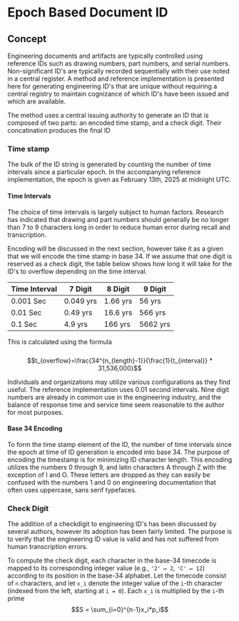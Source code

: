 # Epoch Based Document ID
## Concept
Engineering documents and artifacts are typically controlled using reference IDs such as drawing numbers, part numbers, and serial numbers. Non-significant ID's are typically recorded sequentially with their use noted in a central register. A method and reference implementation is presented here for generating engineering ID's that are unique without requiring a central registry to maintain cognizance of which ID's have been issued and which are available. 

The method uses a central issuing authority to generate an ID that is composed of two parts: an encoded time stamp, and a check digit. Their concatination produces the final ID

### Time stamp
The bulk of the ID string is generated by counting the number of time intervals since a particular epoch. In the accompanying reference implementation, the epoch is given as February 13th, 2025 at midnight UTC. 

#### Time Intervals
The choice of time intervals is largely subject to human factors. Research has indicated that drawing and part numbers should generally be no longer than 7 to 9 characters long in order to reduce human error during recall and transcription. 

Encoding will be discussed in the next section, however take it as a given that we will encode the time stamp in base 34. If we assume that one digit is reserved as a check digit, the table below shows how long it will take for the ID's to overflow depending on the time interval. 

| Time Interval | 7 Digit | 8 Digit | 9 Digit |
| ------------- | ------- | ------- | ------- |
| 0.001 Sec | 0.049 yrs | 1.66 yrs | 56 yrs |
| 0.01 Sec | 0.49 yrs | 16.6 yrs | 566 yrs |
| 0.1 Sec | 4.9 yrs | 166 yrs | 5662 yrs| 

This is calculated using the formula\
\
$$t_{overflow}=\frac{34^{n_{length}-1}}{\frac{1}{t_{interval}} * 31,536,000}$$

Individuals and organizations may utilize various configurations as they find useful. The reference implementation uses 0.01 second intervals. Nine digit numbers are already in common use in the engineering industry, and the balance of response time and service time seem reasonable to the author for most purposes. 

#### Base 34 Encoding
To form the time stamp element of the ID, the number of time intervals since the epoch at time of ID generation is encoded into base 34. The purpose of encoding the timestamp is for minimizing ID character length. This encoding utilizes the numbers 0 through 9, and latin characters A through Z with the exception of I and O. These letters are dropped as they can easily be confused with the numbers 1 and 0 on engineering documentation that often uses uppercase, sans serif typefaces. 

### Check Digit
The addition of a checkdigit to engineering ID's has been discussed by several authors, however its adoption has been fairly limited. The purpose is to verify that the engineering ID value is valid and has not suffered from human transcription errors. 

To compute the check digit, each character in the base-34 timecode is mapped to its corresponding integer value (e.g., `'2' ↦ 2`, `'C' ↦ 12`) according to its position in the base-34 alphabet. Let the timecode consist of `n` characters, and let `x_i` denote the integer value of the `i`-th character (indexed from the left, starting at `i = 0`). Each `x_i` is multiplied by the `i`-th prime\
$$S = \sum_{i=0}^{n-1}x_i*p_i$$
